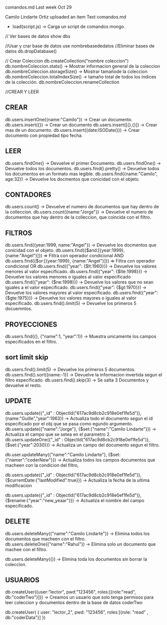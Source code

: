 comandos.md
Last week
Oct 29

Camilo Lindarte Ortiz uploaded an item
Text
comandos.md
* load(script.js) -> Carga un script de comandos mongo.

// Ver bases de datos
show dbs

//Usar y crar base de datos
use nombrebasededatos
//Eliminar bases de datos
db.dropDatabase()

// Crear Coleccion
db.createCollection("nombre coleccion")
db.nombreColeccion.stats() -> Mostrar informacion general de la coleccion
db.nombreColeccion.storageSize() -> Mostrar tamañode la coleccion 
db.nombreColeccion.totalIndexSize() -> tamaño total de todos los índices de la colección.
db.nombreColeccion.renameCollection



//CREAR Y LEER
## CREAR
db.users.insertOne({name:"Camilo"}) -> Crear un documento.
db.users.insert({}) -> Crear un documento
db.users.insert([{},{}]) ->  Crear mas de un documento.
db.users.insert({date:ISODate()}) -> Crear documento con propiedad tipo fecha.

## LEER
db.users.findOne() -> Devuelve el primer Documento.
db.users.findOne() -> Devuelve todos los documentos.
db.users.find().pretty() -> Devuelve todos los documentos en un formato mas legible.
db.users.find({name:"Camilo", age:32}) -> Devuelve los docmentos que conicidad con el objeto.


## CONTADORES
db.users.count() -> Devuelve el numero de documentos que hay dentro de la colleccion.
db.users.count({name:"Jorge"}) -> Devuelve el numero de documentos que hay dentro de la colleccion, que coincida con el filtro.

## FILTROS
db.users.find({year:1999, name:"Angel"}) -> Devuelve los docmentos que conicidad con el objeto.
db.users.find({$and:[{year:1999}, {name:"Angel"}]}) => Filtra con operador condicional AND
db.users.find({$or:[{year:1999}, {name:"Angel"}]}) => Filtra con operador condicional OR
db.users.find({"year": {$lt:1960}}) -> Devuelve los valores menores al valor especificado.
db.users.find({"year": {$lte:1998}}) -> Devuelve los valores menores o iguales al valor especificado
db.users.find({"year": {$ne:1998}}) -> Devuelve los valores que no sean iguales a el valor especificado.
db.users.find({"year": {$gt:1970}}) -> Devuelve los valores mayores al valor especificado.
db.users.find({"year": {$gte:1975}}) -> Devuelve los valores mayores o iguales al valor especificado.
db.users.find().limit(5) -> Devuelve los primeros 5 docuemntos.

## PROYECCIONES
db.users.find({}, {"name":1, "year":1}) -> Muestra unicamente los campos especificados en el filtro.

## sort limit skip
db.users.find().limit(5) -> Devuelve los primeros 5 documentos.
db.users.find().sort({name:-1}) -> Devuelve la informacion invertida segun el filtro especificado.
db.users.find().skip(3) -> Se salta 3  Documentos y devuelve el resto.

## UPDATE
db.users.update({"_id" : ObjectId("617ac9d8cb2c918e0ef1fe5d")},{name:"Guille","year":1963}) -> Actualiza todo el documento segun el id especificado por el obj que se pasa como egundo argumento.
db.users.update({"name":"Jorge"}, {$set:{"name":"Camilo Lindarte"}})
 -> Actualiza el campo que se setea en el parametro 2.
db.users.updateOne({"_id" : ObjectId("617ac9d8cb2c918e0ef1fe5d")}, {$set:{"year":2030}}) -> Actualiza un campo del documento segun el filtro.

db.user.updateMany({"name":"Camilo Lindarte"}, {$set:{"namer":"coderNew"}}) -> Actualiza todos los campos documentos que macheen con la condicion del filtro, 

db.users.update({"_id" : ObjectId("617ac9d8cb2c918e0ef1fe5d")}, {$currentDate:{"lastModified":true}}) -> Actualiza la fecha de la ultima modificacion

db.users.update({"_id" : ObjectId("617ac9d8cb2c918e0ef1fe5d")}, {$rename:{"year":"new_yeaar"}}) -> Actualiza el nombre del campo especificado.


## DELETE
db.users.deleteMany({"name":"Camilo Lindarte"}) -> Elimina todos los documentos que macheen con el filtro.
db.users.deleteOne({"name":"Rahul"}) -> Elimina solo un documento que machee con el filtro.

db.users.deleteMany({}) -> Elimina toda los documentos sin borrar la coleccion.


## USUARIOS
db.createUser({user:"lector", pwd:"123456", roles:[{role:"read", db:"coderTwo"}]}) -> Creamos un usuario que solo tenga permisos para leer coleccion y documentos dentro de la base de datos coderTwo

db.createUser(
{
	user: "lector_2",
	pwd: "123456",
	roles:[{role: "read" , db:"coderData"}]
})